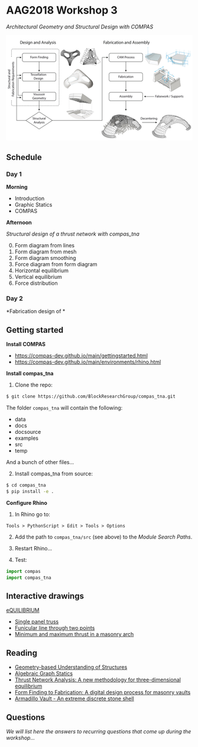 # AAG2018 Workshop 3

*Architectural Geometry and Structural Design with COMPAS*

![Armadillo workflow](images/aag2018_ws3_BRG.jpg)

## Schedule

### Day 1

**Morning**

* Introduction
* Graphic Statics
* COMPAS

**Afternoon**

*Structural design of a thrust network with compas_tna*

0. Form diagram from lines
1. Form diagram from mesh
2. Form diagram smoothing
3. Force diagram from form diagram
4. Horizontal equilibrium
5. Vertical equilibrium
6. Force distribution

### Day 2

*Fabrication design of *


## Getting started

**Install COMPAS**

* https://compas-dev.github.io/main/gettingstarted.html
* https://compas-dev.github.io/main/environments/rhino.html

**Install compas_tna**

1. Clone the repo:

```bash
$ git clone https://github.com/BlockResearchGroup/compas_tna.git
```

The folder `compas_tna` will contain the following:

* data
* docs
* docsource
* examples
* src
* temp

And a bunch of other files...

2. Install compas_tna from source:

```bash
$ cd compas_tna
$ pip install -e .
```

**Configure Rhino**

1. In Rhino go to:

```
Tools > PythonScript > Edit > Tools > Options
```

2. Add the path to `compas_tna/src` (see above) to the *Module Search Paths*.

3. Restart Rhino...

4. Test:

```python
import compas
import compas_tna
```


## Interactive drawings

[eQUILIBRIUM](http://block.arch.ethz.ch/eq)

* [Single panel truss](http://block.arch.ethz.ch/eq/drawing/view/36)
* [Funicular line through two points](http://block.arch.ethz.ch/eq/drawing/view/5)
* [Minimum and maximum thrust in a masonry arch](http://block.arch.ethz.ch/eq/drawing/view/16)


## Reading

* [Geometry-based Understanding of Structures](http://block.arch.ethz.ch/brg/publications/399)
* [Algebraic Graph Statics](http://block.arch.ethz.ch/brg/publications/413)
* [Thrust Network Analysis: A new methodology for three-dimensional equilibrium](http://block.arch.ethz.ch/brg/publications/355)
* [Form Finding to Fabrication: A digital design process for masonry vaults](http://block.arch.ethz.ch/brg/publications/368)
* [Armadillo Vault - An extreme discrete stone shell](http://block.arch.ethz.ch/brg/publications/646)


## Questions

*We will list here the answers to recurring questions that come up during the workshop...*
